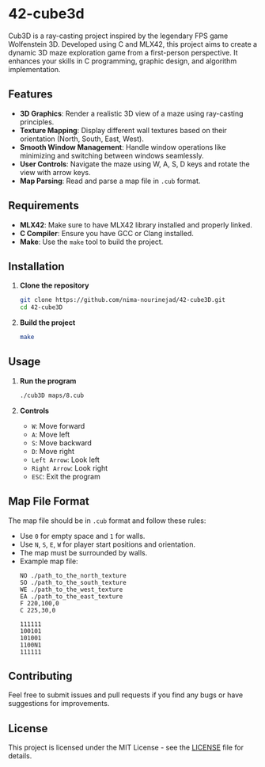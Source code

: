 # 42-cube3d

Cub3D is a ray-casting project inspired by the legendary FPS game Wolfenstein 3D. Developed using C and MLX42, this project aims to create a dynamic 3D maze exploration game from a first-person perspective. It enhances your skills in C programming, graphic design, and algorithm implementation.

## Features
- **3D Graphics**: Render a realistic 3D view of a maze using ray-casting principles.
- **Texture Mapping**: Display different wall textures based on their orientation (North, South, East, West).
- **Smooth Window Management**: Handle window operations like minimizing and switching between windows seamlessly.
- **User Controls**: Navigate the maze using W, A, S, D keys and rotate the view with arrow keys.
- **Map Parsing**: Read and parse a map file in `.cub` format.

## Requirements
- **MLX42**: Make sure to have MLX42 library installed and properly linked.
- **C Compiler**: Ensure you have GCC or Clang installed.
- **Make**: Use the `make` tool to build the project.

## Installation

1. **Clone the repository**
    ```sh
    git clone https://github.com/nima-nourinejad/42-cube3D.git
    cd 42-cube3D
    ```

2. **Build the project**
    ```sh
    make
    ```

## Usage
1. **Run the program**
    ```sh
    ./cub3D maps/8.cub
    ```

2. **Controls**
    - `W`: Move forward
    - `A`: Move left
    - `S`: Move backward
    - `D`: Move right
    - `Left Arrow`: Look left
    - `Right Arrow`: Look right
    - `ESC`: Exit the program

## Map File Format
The map file should be in `.cub` format and follow these rules:
- Use `0` for empty space and `1` for walls.
- Use `N`, `S`, `E`, `W` for player start positions and orientation.
- The map must be surrounded by walls.
- Example map file:
    ```
    NO ./path_to_the_north_texture
    SO ./path_to_the_south_texture
    WE ./path_to_the_west_texture
    EA ./path_to_the_east_texture
    F 220,100,0
    C 225,30,0
    
    111111
    100101
    101001
    1100N1
    111111
    ```

## Contributing
Feel free to submit issues and pull requests if you find any bugs or have suggestions for improvements.

## License
This project is licensed under the MIT License - see the [LICENSE](LICENSE) file for details.

